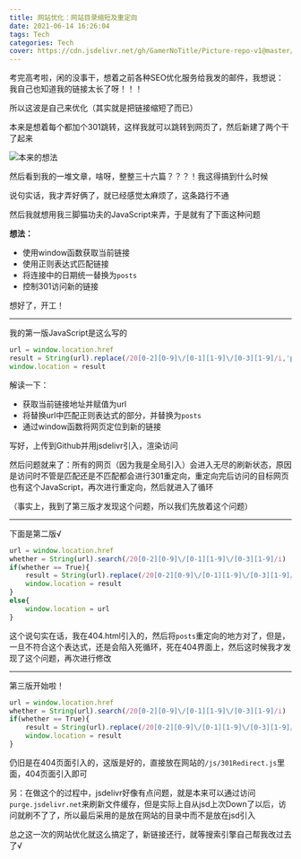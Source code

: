 ```yaml
---
title: 网站优化：网站目录缩短及重定向
date: 2021-06-14 16:26:04
tags: Tech
categories: Tech
cover: https://cdn.jsdelivr.net/gh/GamerNoTitle/Picture-repo-v1@master/img/301Redirect/Cover.png
---
```


考完高考啦，闲的没事干，想着之前各种SEO优化服务给我发的邮件，我想说：我自己也知道我的链接太长了呀！！！

所以这波是自己来优化（其实就是把链接缩短了而已）

本来是想着每个都加个301跳转，这样我就可以跳转到网页了，然后新建了两个干了起来

![本来的想法](https://cdn.jsdelivr.net/gh/GamerNoTitle/Picture-repo-v1@master/img/301Redirect/Thought1.png)

然后看到我的一堆文章，啥呀，整整三十六篇？？？！我这得搞到什么时候

说句实话，我才弄好俩了，就已经感觉太麻烦了，这条路行不通

然后我就想用我三脚猫功夫的JavaScript来弄，于是就有了下面这种问题

**想法：**

- 使用window函数获取当前链接
- 使用正则表达式匹配链接
- 将连接中的日期统一替换为`posts`
- 控制301访问新的链接

想好了，开工！

---

我的第一版JavaScript是这么写的

```javascript
url = window.location.href
result = String(url).replace(/20[0-2][0-9]\/[0-1][1-9]\/[0-3][1-9]/i,'posts')
window.location = result
```

解读一下：

- 获取当前链接地址并赋值为url
- 将替换url中匹配正则表达式的部分，并替换为`posts`
- 通过window函数将网页定位到新的链接

写好，上传到Github并用jsdelivr引入，渲染访问

然后问题就来了：所有的网页（因为我是全局引入）会进入无尽的刷新状态，原因是访问时不管是匹配还是不匹配都会进行301重定向，重定向完后访问的目标网页也有这个JavaScript，再次进行重定向，然后就进入了循环

（事实上，我到了第三版才发现这个问题，所以我们先放着这个问题）

---

下面是第二版√

```javascript
url = window.location.href
whether = String(url).search(/20[0-2][0-9]\/[0-1][1-9]\/[0-3][1-9]/i)
if(whether == True){
    result = String(url).replace(/20[0-2][0-9]\/[0-1][1-9]\/[0-3][1-9]/i,'posts')
    window.location = result
}
else{
    window.location = url
}
```

这个说句实在话，我在404.html引入的，然后将`posts`重定向的地方对了，但是，一旦不符合这个表达式，还是会陷入死循环，死在404界面上，然后这时候我才发现了这个问题，再次进行修改

---

第三版开始啦！

```javascript
url = window.location.href
whether = String(url).search(/20[0-2][0-9]\/[0-1][1-9]\/[0-3][1-9]/i)
if(whether == True){
    result = String(url).replace(/20[0-2][0-9]\/[0-1][1-9]\/[0-3][1-9]/i,'posts')
    window.location = result
}
```

仍旧是在404页面引入的，这版是好的，直接放在网站的`/js/301Redirect.js`里面，404页面引入即可

另：在做这个的过程中，jsdelivr好像有点问题，就是本来可以通过访问`purge.jsdelivr.net`来刷新文件缓存，但是实际上自从jsd上次Down了以后，访问就刷不了了，所以最后采用的是放在网站的目录中而不是放在jsd引入

总之这一次的网站优化就这么搞定了，新链接还行，就等搜索引擎自己帮我改过去了√